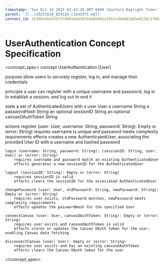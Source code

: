 ```yaml
---
timestamp: 'Sun Oct 19 2025 02:43:20 GMT-0400 (Eastern Daylight Time)'
parent: '[[../20251019_024320.c15d19f5.md]]'
content_id: 25348e5bb555c574b0166dd9454a0b90ea1953c4bb483a65e9236c1f6648c40f
---
```


# UserAuthentication Concept Specification

\<concept\_spec>
concept UserAuthentication \[User]

purpose
allow users to securely register, log in, and manage their credentials

principle
a user can register with a unique username and password, log in to establish a session, and log out to end it

state
a set of AuthenticatedUsers with
a user User
a username String
a passwordHash String
an optional sessionID String
an optional canvasOAuthToken String

actions
register (user: User, username: String, password: String): Empty or (error: String)
requires username is unique and password meets complexity requirements
effects creates a new AuthenticatedUser, associating the provided User ID with a username and hashed password

```
login (username: String, password: String): (sessionID: String, user: User) or (error: String)
    requires username and password match an existing AuthenticatedUser
    effects generates a new sessionID for the AuthenticatedUser

logout (sessionID: String): Empty or (error: String)
    requires sessionID is valid
    effects clears the sessionID for the associated AuthenticatedUser

changePassword (user: User, oldPassword: String, newPassword: String): Empty or (error: String)
    requires user exists, oldPassword matches, newPassword meets complexity requirements
    effects updates the passwordHash for the specified User

connectCanvas (user: User, canvasOAuthToken: String): Empty or (error: String)
    requires user exists and canvasOAuthToken is valid
    effects stores or updates the Canvas OAuth token for the user, enabling Canvas data fetching

disconnectCanvas (user: User): Empty or (error: String)
    requires user exists and has an existing canvasOAuthToken
    effects clears the Canvas OAuth token for the user
```

\</concept\_spec>
